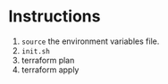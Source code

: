 # Instructions

1. `source` the environment variables file.
2. `init.sh`
3. terraform plan
4. terraform apply
